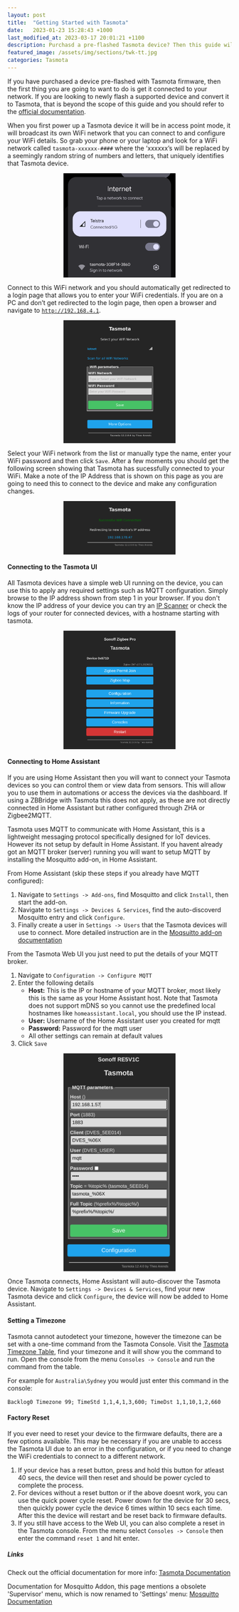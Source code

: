 ```yaml
---
layout: post
title:  "Getting Started with Tasmota"
date:   2023-01-23 15:28:43 +1000
last_modified_at: 2023-03-17 20:01:21 +1100
description: Purchasd a pre-flashed Tasmota device? Then this guide will help you get started and get the device connected to your network.
featured_image: /assets/img/sections/twk-tt.jpg
categories: Tasmota
---
```


If you have purchased a device pre-flashed with Tasmota firmware, then the first thing you are going to want to do is get it connected to your network. If you are looking to newly flash a supported device and convert it to Tasmota, that is beyond the scope of this guide and you should refer to the [official documentation](https://tasmota.github.io/docs/Getting-Started/).

When you first power up a Tasmota device it will be in access point mode, it will broadcast its own WiFi network that you can connect to and configure your WiFi details. So grab your phone or your laptop and look for a WiFi network called `tasmota-xxxxxx-####` where the ‘xxxxxx’s will be replaced by a seemingly random string of numbers and letters, that uniquely identifies that Tasmota device.

<img src='../assets/img/blog/tasmota-wifi-ap.png' alt="tasmota AP example" width="50%" style="display: block; margin: 0 auto">

Connect to this WiFi network and you should automatically get redirected to a login page that allows you to enter your WiFi credentials. If you are on a PC and don’t get redirected to the login page, then open a browser and navigate to [`http://192.168.4.1`](http://192.168.4.1).

<img src='../assets/img/blog/tasmota-wifi-login.png' alt="screenshot wifi screen" width="50%" style="display: block; margin: 0 auto">

Select your WiFi network from the list or manually type the name, enter your WiFi password and then click `Save`. After a few moments you should get the following screen showing that Tasmota has sucessfully connected to your WiFi. Make a note of the IP Address that is shown on this page as you are going to need this to connect to the device and make any configuration changes.

<img src='../assets/img/blog/tasmota-wifi-login-success.png' alt="tasmota connection sucessful" width="50%" style="display: block; margin: 0 auto">

#### Connecting to the Tasmota UI

All Tasmota devices have a simple web UI running on the device, you can use this to apply any required settings such as MQTT configuration. Simply browse to the IP address shown from step 1 in your browser. If you don't know the IP address of your device you can try an [IP Scanner](https://angryip.org/) or check the logs of your router for connected devices, with a hostname starting with tasmota.

<img src='../assets/img/blog/tasmota-ui.png' alt="tasmota UI example" width="50%" style="display: block; margin: 0 auto">

#### Connecting to Home Assistant

If you are using Home Assistant then you will want to connect your Tasmota devices so you can control them or view data from sensors. This will allow you to use them in automations or access the devices via the dashboard. If using a ZBBridge with Tasmota this does not apply, as these are not directly connected in Home Assistant but rather configured through ZHA or Zigbee2MQTT.

Tasmota uses MQTT to communicate with Home Assistant, this is a lightweight messaging protocol specifically designed for IoT devices. However its not setup by default in Home Assistant. If you havent already got an MQTT broker (server) running you will want to setup MQTT by installing the Mosquitto add-on, in Home Assistant.

From Home Assistant (skip these steps if you already have MQTT configured):
1. Navigate to `Settings -> Add-ons`, find Mosquitto and click `Install`, then start the add-on.
2. Navigate to `Settings -> Devices & Services`, find the auto-discoverd Mosquitto entry and click `Configure`.
3. Finally create a user in `Settings -> Users` that the Tasmota devices will use to connect.
More detailed instruction are in the [Moqsuitto add-on documentation](https://github.com/home-assistant/addons/blob/master/mosquitto/DOCS.md)

From the Tasmota Web UI you just need to put the details of your MQTT broker.
1. Navigate to `Configuration -> Configure MQTT`
2. Enter the following details
    * **Host:** This is the IP or hostname of your MQTT broker, most likely this is the same as your Home Assistant host. Note that Tasmota does not support mDNS so you cannot use the predefined local hostnames like `homeassistant.local`, you should use the IP instead.
    * **User:** Username of the Home Assistant user you created for mqtt
    * **Password:**  Password for the mqtt user
    * All other settings can remain at default values
3. Click `Save`

<img src='../assets/img/blog/tasmota-conf-mqtt.png' alt="tasmota UI mqtt conf" width="50%" style="display: block; margin: 0 auto">

Once Tasmota connects, Home Assistant will auto-discover the Tasmota device. Navigate to `Settings -> Devices & Services`, find your new Tasmota device and click `Configure`, the device will now be added to Home Assistant.

#### Setting a Timezone

Tasmota cannot autodetect your timezone, however the timezone can be set with a one-time command from the Tasmota Console. Visit the [Tasmota Timezone Table](https://tasmota.github.io/docs/Timezone-Table/), find your timezone and it will show you the command to run. Open the console from the menu `Consoles -> Console` and run the command from the table.

For example for `Australia\Sydney` you would just enter this command in the console:
```
Backlog0 Timezone 99; TimeStd 1,1,4,1,3,600; TimeDst 1,1,10,1,2,660
```

#### Factory Reset

If you ever need to reset your device to the firmware defaults, there are a few options available. This may be necessary if you are unable to access the Tasmota UI due to an error in the configuration, or if you need to change the WiFi credentials to connect to a different network.
1. If your device has a reset button, press and hold this button for atleast 40 secs, the device will then reset and should be power cycled to complete the process.
2. For devices without a reset button or if the above doesnt work, you can use the quick power cycle reset. Power down for the device for 30 secs, then quickly power cycle the device 6 times within 10 secs each time. After this the device will restart and be reset back to firmware defaults.
3. If you still have access to the Web UI, you can also complete a reset in the Tasmota console. From the menu select `Consoles -> Console` then enter the command `reset 1` and hit enter.

##### Links

Check out the official documentation for more info:
[Tasmota Documentation](https://tasmota.github.io/docs)

Documentation for Mosquitto Addon, this page mentions a obsolete 'Supervisor' menu, which is now renamed to 'Settings' menu: 
[Mosquitto Documentation](https://github.com/home-assistant/addons/blob/master/mosquitto/DOCS.md)